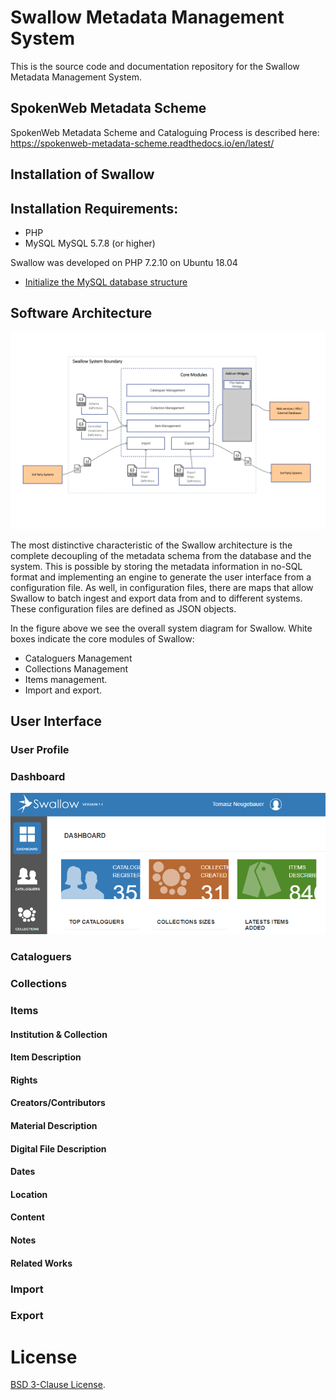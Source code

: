 # Swallow Metadata Management System

This is the source code and documentation repository for the Swallow Metadata Management System.

## SpokenWeb Metadata Scheme

SpokenWeb Metadata Scheme and Cataloguing Process is described here: https://spokenweb-metadata-scheme.readthedocs.io/en/latest/

## Installation of Swallow

Installation Requirements:
--------------------------

* PHP 
* MySQL MySQL 5.7.8 (or higher)

Swallow was developed on PHP 7.2.10 on Ubuntu 18.04

* [Initialize the MySQL database structure](documentation/INITIALIZE-DB.md)

## Software Architecture
![Swallow architecture](documentation/swallow_current_state.png)

The most distinctive characteristic of the Swallow architecture is the complete decoupling of the metadata schema from the database and the system. This is possible by storing the metadata information in no-SQL format and implementing an engine to generate the user interface from a configuration file. As well, in configuration files, there are maps that allow Swallow to batch ingest and export data from and to different systems. These configuration files are defined as JSON objects.

In the figure above we see the overall system diagram for Swallow. White boxes indicate the core modules of Swallow: 
* Cataloguers Management
* Collections Management
* Items management.
* Import and export.

## User Interface

### User Profile

### Dashboard

![dashboard](/documentation/UI-dashboard.png)

### Cataloguers

### Collections

### Items

#### Institution & Collection

#### Item Description

#### Rights

#### Creators/Contributors

#### Material Description

#### Digital File Description

#### Dates

#### Location

#### Content

#### Notes

#### Related Works

### Import

### Export


# License

[BSD 3-Clause License](LICENSE). 
